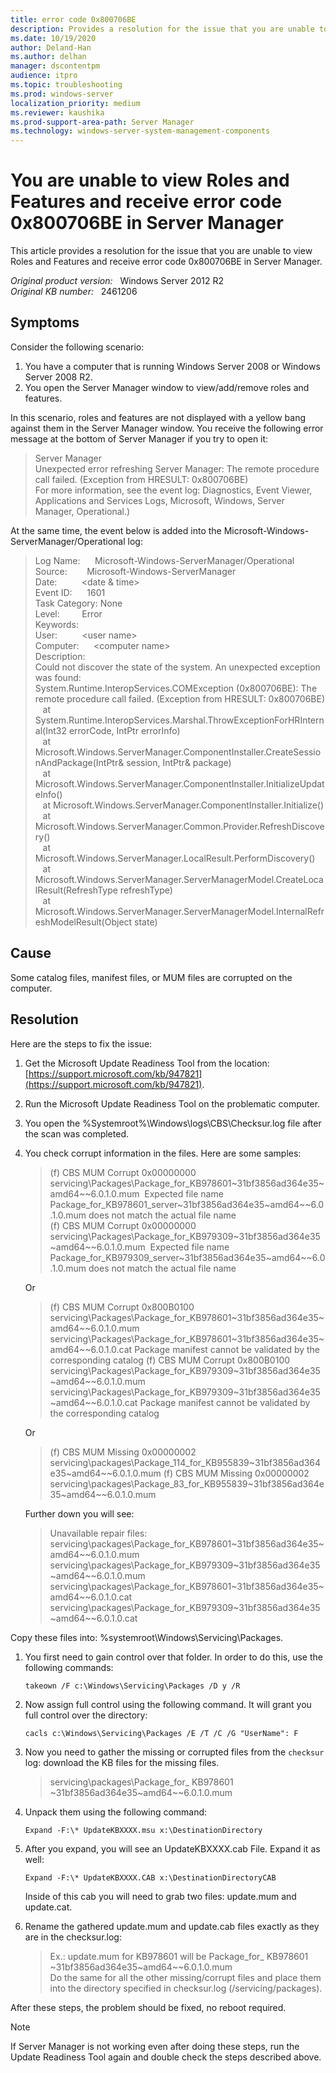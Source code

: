 ```yaml
---
title: error code 0x800706BE 
description: Provides a resolution for the issue that you are unable to view Roles and Features and receive error code 0x800706BE in Server Manager.
ms.date: 10/19/2020
author: Deland-Han
ms.author: delhan 
manager: dscontentpm
audience: itpro
ms.topic: troubleshooting
ms.prod: windows-server
localization_priority: medium
ms.reviewer: kaushika
ms.prod-support-area-path: Server Manager
ms.technology: windows-server-system-management-components
---
```

# You are unable to view Roles and Features and receive error code 0x800706BE in Server Manager

This article provides a resolution for the issue that you are unable to view Roles and Features and receive error code 0x800706BE in Server Manager.

_Original product version:_ &nbsp; Windows Server 2012 R2  
_Original KB number:_ &nbsp; 2461206

## Symptoms

Consider the following scenario:  

1. You have a computer that is running Windows Server 2008 or Windows Server 2008 R2.
2. You open the Server Manager window to view/add/remove roles and features.  

In this scenario, roles and features are not displayed with a yellow bang against them in the Server Manager window. You receive the following error message at the bottom of Server Manager if you try to open it:  

>Server Manager  
Unexpected error refreshing Server Manager: The remote procedure call failed. (Exception from HRESULT: 0x800706BE)  
For more information, see the event log: Diagnostics, Event Viewer, Applications and Services Logs, Microsoft, Windows, Server Manager, Operational.)  

At the same time, the event below is added into the Microsoft-Windows-ServerManager/Operational log:  

>Log Name:      Microsoft-Windows-ServerManager/Operational  
Source:        Microsoft-Windows-ServerManager  
Date:          \<date & time>  
Event ID:      1601  
Task Category: None  
Level:         Error  
Keywords:  
User:          \<user name>  
Computer:      \<computer name>  
Description:  
Could not discover the state of the system. An unexpected exception was found:  
System.Runtime.InteropServices.COMException (0x800706BE): The remote procedure call failed. (Exception from HRESULT: 0x800706BE)  
   at System.Runtime.InteropServices.Marshal.ThrowExceptionForHRInternal(Int32 errorCode, IntPtr errorInfo)  
   at Microsoft.Windows.ServerManager.ComponentInstaller.CreateSessionAndPackage(IntPtr& session, IntPtr& package)  
   at Microsoft.Windows.ServerManager.ComponentInstaller.InitializeUpdateInfo()  
   at Microsoft.Windows.ServerManager.ComponentInstaller.Initialize()  
   at Microsoft.Windows.ServerManager.Common.Provider.RefreshDiscovery()  
   at Microsoft.Windows.ServerManager.LocalResult.PerformDiscovery()  
   at Microsoft.Windows.ServerManager.ServerManagerModel.CreateLocalResult(RefreshType refreshType)  
   at Microsoft.Windows.ServerManager.ServerManagerModel.InternalRefreshModelResult(Object state)  

## Cause

Some catalog files, manifest files, or MUM files are corrupted on the computer.

## Resolution

Here are the steps to fix the issue:  

1. Get the Microsoft Update Readiness Tool from the location: [https://support.microsoft.com/kb/947821](https://support.microsoft.com/kb/947821).  
2. Run the Microsoft Update Readiness Tool on the problematic computer.
3. You open the %Systemroot%\\Windows\\logs\\CBS\\Checksur.log file after the scan was completed.
4. You check corrupt information in the files. Here are some samples:  
    > (f) CBS MUM Corrupt 0x00000000 servicing\\Packages\\Package_for_KB978601~31bf3856ad364e35~amd64\~~6.0.1.0.mum  Expected file name Package_for_KB978601_server~31bf3856ad364e35~amd64\~~6.0.1.0.mum does not match the actual file name  
    (f) CBS MUM Corrupt 0x00000000 servicing\\Packages\\Package_for_KB979309~31bf3856ad364e35~amd64\~~6.0.1.0.mum  Expected file name Package_for_KB979309_server~31bf3856ad364e35~amd64\~~6.0.1.0.mum does not match the actual file name

    Or  

    > (f) CBS MUM Corrupt 0x800B0100  servicing\\Packages\\Package_for_KB978601~31bf3856ad364e35~amd64\~~6.0.1.0.mum   servicing\\Packages\\Package_for_KB978601~31bf3856ad364e35~amd64\~~6.0.1.0.cat Package   manifest cannot be validated by the corresponding catalog
    (f) CBS MUM Corrupt 0x800B0100   servicing\\Packages\\Package_for_KB979309~31bf3856ad364e35~amd64\~~6.0.1.0.mum  servicing\\Packages\\Package_for_KB979309~31bf3856ad364e35~amd64\~~6.0.1.0.cat Package  manifest cannot be validated by the corresponding catalog

    Or  
    > (f) CBS MUM Missing 0x00000002   servicing\\packages\\Package_114_for_KB955839~31bf3856ad364e35~amd64\~~6.0.1.0.mum
    (f) CBS MUM Missing 0x00000002   servicing\\packages\\Package_83_for_KB955839~31bf3856ad364e35~amd64\~~6.0.1.0.mum

    Further down you will see:  

    > Unavailable repair files:  
    servicing\\packages\\Package_for_KB978601~31bf3856ad364e35~amd64\~~6.0.1.0.mum  
    servicing\\packages\\Package_for_KB979309~31bf3856ad364e35~amd64\~~6.0.1.0.mum  
    servicing\\packages\\Package_for_KB978601~31bf3856ad364e35~amd64\~~6.0.1.0.cat  
    servicing\\packages\\Package_for_KB979309~31bf3856ad364e35~amd64\~~6.0.1.0.cat  

Copy these files into: %systemroot\\Windows\\Servicing\\Packages.  

1. You first need to gain control over that folder. In order to do this, use the following commands:

    ```console  
    takeown /F c:\Windows\Servicing\Packages /D y /R
    ```

2. Now assign full control using the following command. It will grant you full control over the directory:

    ```console  
    cacls c:\Windows\Servicing\Packages /E /T /C /G "UserName": F
    ```

3. Now you need to gather the missing or corrupted files from the `checksur` log:
download the KB files for the missing files.

    > servicing\\packages\\Package_for_ KB978601 ~31bf3856ad364e35~amd64~~6.0.1.0.mum

4. Unpack them using the following command:

    ```console  
    Expand -F:\* UpdateKBXXXX.msu x:\DestinationDirectory
    ```

5. After you expand, you will see an UpdateKBXXXX.cab File. Expand it as well:

    ```console  
    Expand -F:\* UpdateKBXXXX.CAB x:\DestinationDirectoryCAB
    ```

   Inside of this cab you will need to grab two files: update.mum and update.cat.  
6. Rename the gathered update.mum and update.cab files exactly as they are in the checksur.log:

    > Ex.: update.mum for KB978601 will be Package_for_ KB978601 ~31bf3856ad364e35~amd64~~6.0.1.0.mum  
    Do the same for all the other missing/corrupt files and place them into the directory specified in checksur.log (/servicing/packages).

After these steps, the problem should be fixed, no reboot required.

>[!Note]
>If Server Manager is not working even after doing these steps, run the Update Readiness Tool again and double check the steps described above.

